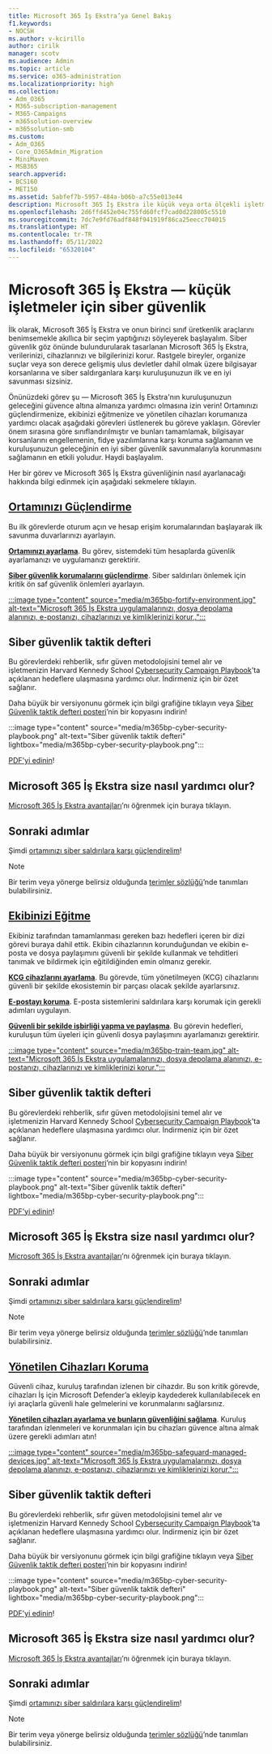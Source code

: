 ```yaml
---
title: Microsoft 365 İş Ekstra’ya Genel Bakış
f1.keywords:
- NOCSH
ms.author: v-kcirillo
author: cirilk
manager: scotv
ms.audience: Admin
ms.topic: article
ms.service: o365-administration
ms.localizationpriority: high
ms.collection:
- Adm_O365
- M365-subscription-management
- M365-Campaigns
- m365solution-overview
- m365solution-smb
ms.custom:
- Adm_O365
- Core_O365Admin_Migration
- MiniMaven
- MSB365
search.appverid:
- BCS160
- MET150
ms.assetid: 5abfef7b-5957-484a-b06b-a7c55e013e44
description: Microsoft 365 İş Ekstra ile küçük veya orta ölçekli işletmeler için siber güvenliği nasıl uygulayacağınızı öğrenin. Siber güvenlik işlevleri ve özellikleri, siber saldırıları ve güvenlik ihlallerini önlemek ve üst düzey siber savunmalarla verileri, cihazları ve bilgileri korumaya yardımcı olmak için iyileştirilmiştir.
ms.openlocfilehash: 2d6ffd452e04c755fd60fcf7cad0d228005c5510
ms.sourcegitcommit: 7dc7e9fd76adf848f941919f86ca25eecc704015
ms.translationtype: HT
ms.contentlocale: tr-TR
ms.lasthandoff: 05/11/2022
ms.locfileid: "65320104"
---
```

# <a name="microsoft-365-business-premium-mdash-cybersecurity-for-small-business"></a>Microsoft 365 İş Ekstra &mdash; küçük işletmeler için siber güvenlik

İlk olarak, Microsoft 365 İş Ekstra ve onun birinci sınıf üretkenlik araçlarını benimsemekle akıllıca bir seçim yaptığınızı söyleyerek başlayalım. Siber güvenlik göz önünde bulundurularak tasarlanan Microsoft 365 İş Ekstra, verilerinizi, cihazlarınızı ve bilgilerinizi korur. Rastgele bireyler, organize suçlar veya son derece gelişmiş ulus devletler dahil olmak üzere bilgisayar korsanlarına ve siber saldırganlara karşı kuruluşunuzun ilk ve en iyi savunması sizsiniz.

Önünüzdeki görev şu &mdash; Microsoft 365 İş Ekstra'nın kuruluşunuzun geleceğini güvence altına almanıza yardımcı olmasına izin verin! Ortamınızı güçlendirmenize, ekibinizi eğitmenize ve yönetilen cihazları korumanıza yardımcı olacak aşağıdaki görevleri üstlenerek bu göreve yaklaşın. Görevler önem sırasına göre sınıflandırılmıştır ve bunları tamamlamak, bilgisayar korsanlarını engellemenin, fidye yazılımlarına karşı koruma sağlamanın ve kuruluşunuzun geleceğinin en iyi siber güvenlik savunmalarıyla korunmasını sağlamanın en etkili yoludur. Haydi başlayalım.

Her bir görev ve Microsoft 365 İş Ekstra güvenliğinin nasıl ayarlanacağı hakkında bilgi edinmek için aşağıdaki sekmelere tıklayın.

## <a name="fortify-your-environment"></a>[**Ortamınızı Güçlendirme**](#tab/Fortify)

Bu ilk görevlerde oturum açın ve hesap erişim korumalarından başlayarak ilk savunma duvarlarınızı ayarlayın.

[**Ortamınızı ayarlama**](m365bp-setup-overview.md). Bu görev, sistemdeki tüm hesaplarda güvenlik ayarlamanızı ve uygulamanızı gerektirir.

[**Siber güvenlik korumalarını güçlendirme**](m365bp-security-overview.md). Siber saldırıları önlemek için kritik ön saf güvenlik önlemleri ayarlayın.

[:::image type="content" source="media/m365bp-fortify-environment.jpg" alt-text="Microsoft 365 İş Ekstra uygulamalarınızı, dosya depolama alanınızı, e-postanızı, cihazlarınızı ve kimliklerinizi korur,.":::](m365bp-setup-overview.md)

## <a name="cybersecurity-playbook"></a>Siber güvenlik taktik defteri

Bu görevlerdeki rehberlik, sıfır güven metodolojisini temel alır ve işletmenizin Harvard Kennedy School  [Cybersecurity Campaign Playbook](https://go.microsoft.com/fwlink/p/?linkid=2015598)'ta açıklanan hedeflere ulaşmasına yardımcı olur. İndirmeniz için bir özet sağlanır.

Daha büyük bir versiyonunu görmek için bilgi grafiğine tıklayın veya [Siber Güvenlik taktik defteri posteri](https://download.microsoft.com/download/9/c/1/9c167271-8209-492e-acc2-38a39d1834c2/m365bp-cybersecurity-playbook.pdf)’nin bir kopyasını indirin!

:::image type="content" source="media/m365bp-cyber-security-playbook.png" alt-text="Siber güvenlik taktik defteri" lightbox="media/m365bp-cyber-security-playbook.png":::

[PDF'yi edinin](https://download.microsoft.com/download/9/c/1/9c167271-8209-492e-acc2-38a39d1834c2/m365bp-cybersecurity-playbook.pdf)!

## <a name="how-microsoft-365-business-premium-helps-you"></a>Microsoft 365 İş Ekstra size nasıl yardımcı olur?

[Microsoft 365 İş Ekstra avantajları](m365bp-secure-users.md)’nı öğrenmek için buraya tıklayın.

## <a name="next-steps"></a>Sonraki adımlar

Şimdi [ortamınızı siber saldırılara karşı güçlendirelim](m365bp-setup-overview.md)!

> [!Note]
> Bir terim veya yönerge belirsiz olduğunda [terimler sözlüğü](m365bp-glossary.md)’nde tanımları bulabilirsiniz.

## <a name="train-your-team"></a>[**Ekibinizi Eğitme**](#tab/Train)

Ekibiniz tarafından tamamlanması gereken bazı hedefleri içeren bir dizi görevi buraya dahil ettik. Ekibin cihazlarının korunduğundan ve ekibin e-posta ve dosya paylaşımını güvenli bir şekilde kullanmak ve tehditleri tanımak ve bildirmek için eğitildiğinden emin olmanız gerekir.

[**KCG cihazlarını ayarlama**](m365bp-protect-pcs-macs.md). Bu görevde, tüm yönetilmeyen (KCG) cihazlarını güvenli bir şekilde ekosistemin bir parçası olacak şekilde ayarlarsınız.

[**E-postayı koruma**](m365bp-protect-email-overview.md). E-posta sistemlerini saldırılara karşı korumak için gerekli adımları uygulayın.

[**Güvenli bir şekilde işbirliği yapma ve paylaşma**](m365bp-collaborate-share-securely.md). Bu görevin hedefleri, kuruluşun tüm üyeleri için güvenli dosya paylaşımını ayarlamanızı gerektirir.

[:::image type="content" source="media/m365bp-train-team.jpg" alt-text="Microsoft 365 İş Ekstra uygulamalarınızı, dosya depolama alanınızı, e-postanızı, cihazlarınızı ve kimliklerinizi korur.":::](m365bp-devices-overview.md)

## <a name="cybersecurity-playbook"></a>Siber güvenlik taktik defteri

Bu görevlerdeki rehberlik, sıfır güven metodolojisini temel alır ve işletmenizin Harvard Kennedy School  [Cybersecurity Campaign Playbook](https://go.microsoft.com/fwlink/p/?linkid=2015598)'ta açıklanan hedeflere ulaşmasına yardımcı olur. İndirmeniz için bir özet sağlanır.

Daha büyük bir versiyonunu görmek için bilgi grafiğine tıklayın veya [Siber Güvenlik taktik defteri posteri](https://download.microsoft.com/download/9/c/1/9c167271-8209-492e-acc2-38a39d1834c2/m365bp-cybersecurity-playbook.pdf)’nin bir kopyasını indirin!

:::image type="content" source="media/m365bp-cyber-security-playbook.png" alt-text="Siber güvenlik taktik defteri" lightbox="media/m365bp-cyber-security-playbook.png":::

[PDF'yi edinin](https://download.microsoft.com/download/9/c/1/9c167271-8209-492e-acc2-38a39d1834c2/m365bp-cybersecurity-playbook.pdf)!

## <a name="how-microsoft-365-business-premium-helps-you"></a>Microsoft 365 İş Ekstra size nasıl yardımcı olur?

[Microsoft 365 İş Ekstra avantajları](m365bp-secure-users.md)’nı öğrenmek için buraya tıklayın.

## <a name="next-steps"></a>Sonraki adımlar

Şimdi [ortamınızı siber saldırılara karşı güçlendirelim](m365bp-setup-overview.md)!

> [!Note]
> Bir terim veya yönerge belirsiz olduğunda [terimler sözlüğü](m365bp-glossary.md)’nde tanımları bulabilirsiniz.

## <a name="safeguard-managed-devices"></a>[**Yönetilen Cihazları Koruma**](#tab/Safeguard)

Güvenli cihaz, kuruluş tarafından izlenen bir cihazdır. Bu son kritik görevde, cihazları İş için Microsoft Defender’a ekleyip kaydederek kullanılabilecek en iyi araçlarla güvenli hale gelmelerini ve korunmalarını sağlarsınız.

[**Yönetilen cihazları ayarlama ve bunların güvenliğini sağlama**](m365bp-protect-devices.md). Kuruluş tarafından izlenmeleri ve korunmaları için bu cihazları güvence altına almak üzere gerekli adımları atın!

[:::image type="content" source="media/m365bp-safeguard-managed-devices.jpg" alt-text="Microsoft 365 İş Ekstra uygulamalarınızı, dosya depolama alanınızı, e-postanızı, cihazlarınızı ve kimliklerinizi korur.":::](m365bp-protect-devices.md)

## <a name="cybersecurity-playbook"></a>Siber güvenlik taktik defteri

Bu görevlerdeki rehberlik, sıfır güven metodolojisini temel alır ve işletmenizin Harvard Kennedy School  [Cybersecurity Campaign Playbook](https://go.microsoft.com/fwlink/p/?linkid=2015598)'ta açıklanan hedeflere ulaşmasına yardımcı olur. İndirmeniz için bir özet sağlanır.

Daha büyük bir versiyonunu görmek için bilgi grafiğine tıklayın veya [Siber Güvenlik taktik defteri posteri](https://download.microsoft.com/download/9/c/1/9c167271-8209-492e-acc2-38a39d1834c2/m365bp-cybersecurity-playbook.pdf)’nin bir kopyasını indirin!

:::image type="content" source="media/m365bp-cyber-security-playbook.png" alt-text="Siber güvenlik taktik defteri" lightbox="media/m365bp-cyber-security-playbook.png":::

[PDF'yi edinin](https://download.microsoft.com/download/9/c/1/9c167271-8209-492e-acc2-38a39d1834c2/m365bp-cybersecurity-playbook.pdf)!

## <a name="how-microsoft-365-business-premium-helps-you"></a>Microsoft 365 İş Ekstra size nasıl yardımcı olur?

[Microsoft 365 İş Ekstra avantajları](m365bp-secure-users.md)’nı öğrenmek için buraya tıklayın.

## <a name="next-steps"></a>Sonraki adımlar

Şimdi [ortamınızı siber saldırılara karşı güçlendirelim](m365bp-setup-overview.md)!

> [!Note]
> Bir terim veya yönerge belirsiz olduğunda [terimler sözlüğü](m365bp-glossary.md)’nde tanımları bulabilirsiniz.
